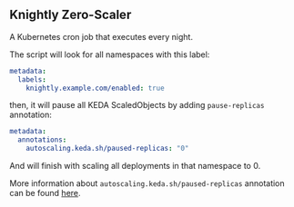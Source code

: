 ## Knightly Zero-Scaler

A Kubernetes cron job that executes every night.

The script will look for all namespaces with this label:

```yaml
metadata:
  labels:
    knightly.example.com/enabled: true
```

then, it will pause all KEDA ScaledObjects by adding `pause-replicas` annotation:

```yaml
metadata:
  annotations:
    autoscaling.keda.sh/paused-replicas: "0"
```

And will finish with scaling all deployments in that namespace to 0.

More information about `autoscaling.keda.sh/paused-replicas` annotation can be found [here](https://keda.sh/docs/2.8/concepts/scaling-deployments/#pause-autoscaling).
